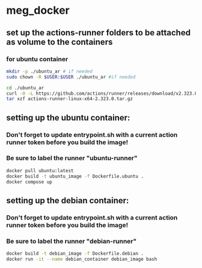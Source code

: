 # meg_docker

## set up the actions-runner folders to be attached as volume to the containers
### for ubuntu container
```sh
mkdir -p ./ubuntu_ar # if needed
sudo chown -R $USER:$USER ./ubuntu_ar #if needed

cd ./ubuntu_ar
curl -O -L https://github.com/actions/runner/releases/download/v2.323.0/actions-runner-linux-x64-2.323.0.tar.gz
tar xzf actions-runner-linux-x64-2.323.0.tar.gz
```

## setting up the ubuntu container:

### Don't forget to update entrypoint.sh with a current action runner token before you build the image!
### Be sure to label the runner "ubuntu-runner"

```sh
docker pull ubuntu:latest
docker build -t ubuntu_image -f Dockerfile.ubuntu .
docker compose up
```

## setting up the debian container:

### Don't forget to update entrypoint.sh with a current action runner token before you build the image!
### Be sure to label the runner "debian-runner"

```sh
docker build -t debian_image -f Dockerfile.debian .
docker run -it --name debian_container debian_image bash
```
